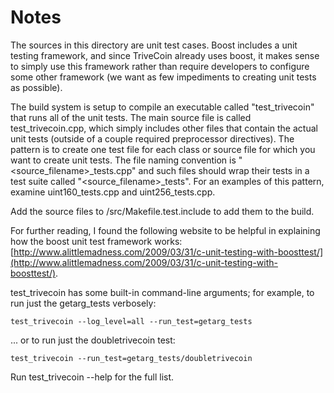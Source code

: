 # Notes
The sources in this directory are unit test cases.  Boost includes a
unit testing framework, and since TriveCoin already uses boost, it makes
sense to simply use this framework rather than require developers to
configure some other framework (we want as few impediments to creating
unit tests as possible).

The build system is setup to compile an executable called "test_trivecoin"
that runs all of the unit tests.  The main source file is called
test_trivecoin.cpp, which simply includes other files that contain the
actual unit tests (outside of a couple required preprocessor
directives).  The pattern is to create one test file for each class or
source file for which you want to create unit tests.  The file naming
convention is "<source_filename>_tests.cpp" and such files should wrap
their tests in a test suite called "<source_filename>_tests".  For an
examples of this pattern, examine uint160_tests.cpp and
uint256_tests.cpp.

Add the source files to /src/Makefile.test.include to add them to the build.

For further reading, I found the following website to be helpful in
explaining how the boost unit test framework works:
[http://www.alittlemadness.com/2009/03/31/c-unit-testing-with-boosttest/](http://www.alittlemadness.com/2009/03/31/c-unit-testing-with-boosttest/).

test_trivecoin has some built-in command-line arguments; for
example, to run just the getarg_tests verbosely:

    test_trivecoin --log_level=all --run_test=getarg_tests

... or to run just the doubletrivecoin test:

    test_trivecoin --run_test=getarg_tests/doubletrivecoin

Run  test_trivecoin --help   for the full list.

